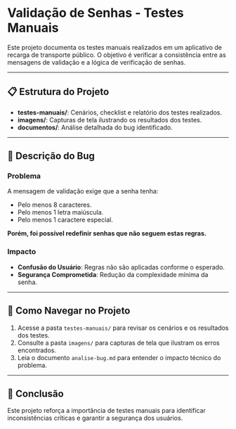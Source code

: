 # Validação de Senhas - Testes Manuais

Este projeto documenta os testes manuais realizados em um aplicativo de recarga de transporte público. O objetivo é verificar a consistência entre as mensagens de validação e a lógica de verificação de senhas.

---

## 📋 Estrutura do Projeto

- **testes-manuais/**: Cenários, checklist e relatório dos testes realizados.
- **imagens/**: Capturas de tela ilustrando os resultados dos testes.
- **documentos/**: Análise detalhada do bug identificado.

---

## 🔎 Descrição do Bug

### Problema
A mensagem de validação exige que a senha tenha:
- Pelo menos 8 caracteres.
- Pelo menos 1 letra maiúscula.
- Pelo menos 1 caractere especial.

**Porém, foi possível redefinir senhas que não seguem estas regras.**

### Impacto
- **Confusão do Usuário**: Regras não são aplicadas conforme o esperado.
- **Segurança Comprometida**: Redução da complexidade mínima da senha.

---

## 📂 Como Navegar no Projeto

1. Acesse a pasta `testes-manuais/` para revisar os cenários e os resultados dos testes.
2. Consulte a pasta `imagens/` para capturas de tela que ilustram os erros encontrados.
3. Leia o documento `analise-bug.md` para entender o impacto técnico do problema.

---

## 🚀 Conclusão
Este projeto reforça a importância de testes manuais para identificar inconsistências críticas e garantir a segurança dos usuários.




